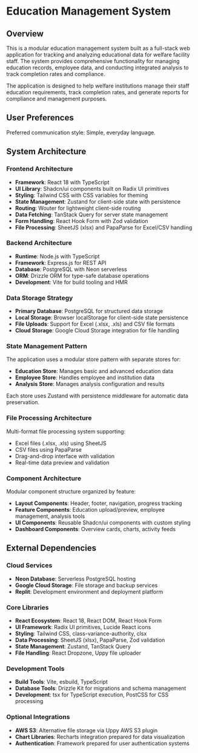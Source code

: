 # Education Management System

## Overview

This is a modular education management system built as a full-stack web application for tracking and analyzing educational data for welfare facility staff. The system provides comprehensive functionality for managing education records, employee data, and conducting integrated analysis to track completion rates and compliance.

The application is designed to help welfare institutions manage their staff education requirements, track completion rates, and generate reports for compliance and management purposes.

## User Preferences

Preferred communication style: Simple, everyday language.

## System Architecture

### Frontend Architecture
- **Framework**: React 18 with TypeScript
- **UI Library**: Shadcn/ui components built on Radix UI primitives
- **Styling**: Tailwind CSS with CSS variables for theming
- **State Management**: Zustand for client-side state with persistence
- **Routing**: Wouter for lightweight client-side routing
- **Data Fetching**: TanStack Query for server state management
- **Form Handling**: React Hook Form with Zod validation
- **File Processing**: SheetJS (xlsx) and PapaParse for Excel/CSV handling

### Backend Architecture
- **Runtime**: Node.js with TypeScript
- **Framework**: Express.js for REST API
- **Database**: PostgreSQL with Neon serverless
- **ORM**: Drizzle ORM for type-safe database operations
- **Development**: Vite for build tooling and HMR

### Data Storage Strategy
- **Primary Database**: PostgreSQL for structured data storage
- **Local Storage**: Browser localStorage for client-side state persistence
- **File Uploads**: Support for Excel (.xlsx, .xls) and CSV file formats
- **Cloud Storage**: Google Cloud Storage integration for file handling

### State Management Pattern
The application uses a modular store pattern with separate stores for:
- **Education Store**: Manages basic and advanced education data
- **Employee Store**: Handles employee and institution data
- **Analysis Store**: Manages analysis configuration and results

Each store uses Zustand with persistence middleware for automatic data preservation.

### File Processing Architecture
Multi-format file processing system supporting:
- Excel files (.xlsx, .xls) using SheetJS
- CSV files using PapaParse
- Drag-and-drop interface with validation
- Real-time data preview and validation

### Component Architecture
Modular component structure organized by feature:
- **Layout Components**: Header, footer, navigation, progress tracking
- **Feature Components**: Education upload/preview, employee management, analysis tools
- **UI Components**: Reusable Shadcn/ui components with custom styling
- **Dashboard Components**: Overview cards, charts, activity feeds

## External Dependencies

### Cloud Services
- **Neon Database**: Serverless PostgreSQL hosting
- **Google Cloud Storage**: File storage and backup services
- **Replit**: Development environment and deployment platform

### Core Libraries
- **React Ecosystem**: React 18, React DOM, React Hook Form
- **UI Framework**: Radix UI primitives, Lucide React icons
- **Styling**: Tailwind CSS, class-variance-authority, clsx
- **Data Processing**: SheetJS (xlsx), PapaParse, Zod validation
- **State Management**: Zustand, TanStack Query
- **File Handling**: React Dropzone, Uppy file uploader

### Development Tools
- **Build Tools**: Vite, esbuild, TypeScript
- **Database Tools**: Drizzle Kit for migrations and schema management
- **Development**: tsx for TypeScript execution, PostCSS for CSS processing

### Optional Integrations
- **AWS S3**: Alternative file storage via Uppy AWS S3 plugin
- **Chart Libraries**: Recharts integration prepared for data visualization
- **Authentication**: Framework prepared for user authentication systems